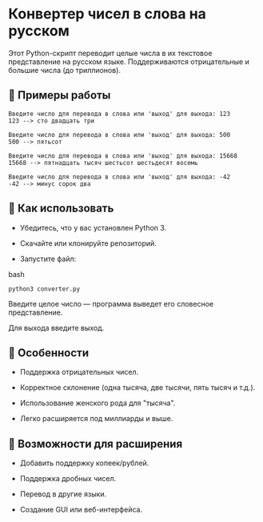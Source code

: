 # Конвертер чисел в слова на русском
Этот Python-скрипт переводит целые числа в их текстовое представление на русском языке. Поддерживаются отрицательные и большие числа (до триллионов).

## 📌 Примеры работы
```
Введите число для перевода в слова или 'выход' для выхода: 123
123 --> сто двадцать три

Введите число для перевода в слова или 'выход' для выхода: 500
500 --> пятьсот

Введите число для перевода в слова или 'выход' для выхода: 15668
15668 --> пятнадцать тысяч шестьсот шестьдесят восемь

Введите число для перевода в слова или 'выход' для выхода: -42
-42 --> минус сорок два
```
## 🚀 Как использовать
- Убедитесь, что у вас установлен Python 3.

- Скачайте или клонируйте репозиторий.

- Запустите файл:

bash
```
python3 converter.py
```
Введите целое число — программа выведет его словесное представление.

Для выхода введите выход.


## 📝 Особенности
- Поддержка отрицательных чисел.

- Корректное склонение (одна тысяча, две тысячи, пять тысяч и т.д.).

- Использование женского рода для "тысяча".

- Легко расширяется под миллиарды и выше.

## 📌 Возможности для расширения
- Добавить поддержку копеек/рублей.

- Поддержка дробных чисел.

- Перевод в другие языки.

- Создание GUI или веб-интерфейса.

